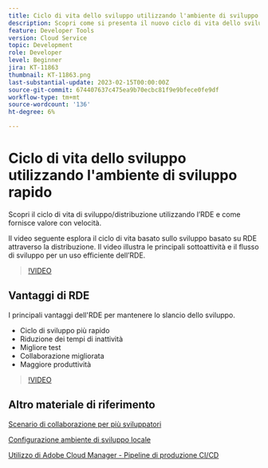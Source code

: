 ```yaml
---
title: Ciclo di vita dello sviluppo utilizzando l'ambiente di sviluppo rapido
description: Scopri come si presenta il nuovo ciclo di vita dello sviluppo utilizzando l’ambiente di sviluppo rapido e i vantaggi principali dell’RDE.
feature: Developer Tools
version: Cloud Service
topic: Development
role: Developer
level: Beginner
jira: KT-11863
thumbnail: KT-11863.png
last-substantial-update: 2023-02-15T00:00:00Z
source-git-commit: 674407637c475ea9b70ecbc81f9e9bfece0fe9df
workflow-type: tm+mt
source-wordcount: '136'
ht-degree: 6%

---
```



# Ciclo di vita dello sviluppo utilizzando l&#39;ambiente di sviluppo rapido

Scopri il ciclo di vita di sviluppo/distribuzione utilizzando l’RDE e come fornisce valore con velocità.

Il video seguente esplora il ciclo di vita basato sullo sviluppo basato su RDE attraverso la distribuzione. Il video illustra le principali sottoattività e il flusso di sviluppo per un uso efficiente dell’RDE.

>[!VIDEO](https://video.tv.adobe.com/v/3415492/?quality=12&learn=on)


## Vantaggi di RDE

I principali vantaggi dell&#39;RDE per mantenere lo slancio dello sviluppo.

- Ciclo di sviluppo più rapido
- Riduzione dei tempi di inattività
- Migliore test
- Collaborazione migliorata
- Maggiore produttività

>[!VIDEO](https://video.tv.adobe.com/v/3415493/?quality=12&learn=on)


## Altro materiale di riferimento


[Scenario di collaborazione per più sviluppatori](https://experienceleague.adobe.com/docs/experience-manager-cloud-service/content/implementing/developing/rapid-development-environments.html#multiple-developers-collaborating-on-the-same-rde)

[Configurazione ambiente di sviluppo locale](https://experienceleague.adobe.com/docs/experience-manager-learn/cloud-service/local-development-environment-set-up/overview.html?lang=it)

[Utilizzo di Adobe Cloud Manager - Pipeline di produzione CI/CD](https://experienceleague.adobe.com/docs/experience-manager-learn/cloud-service/cloud-manager/cicd-production-pipeline.html)
